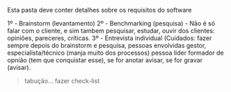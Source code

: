 Esta pasta deve conter detalhes sobre os requisitos do software

1º - Brainstorm (levantamento)
2º - Benchmarking (pesquisa) - Não é só falar com o cliente, e sim tambem pesquisar, estudar, ouvir dos clientes: opiniões, pareceres, críticas.
3º - Entrevista individual (Cuidados: fazer sempre depois do brainstorm e pesquisa, pessoas envolvidas gestor, especialista/técnico (manja muito dos processos) pessoa líder formador de opnião (tem que conquistar esse), se for anotar avisar, se for gravar (avisar).
   > tabução...
   > fazer check-list

 


